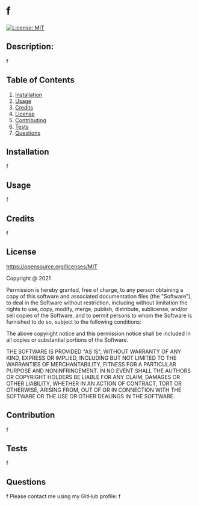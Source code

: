 # f

[![License: MIT](https://img.shields.io/badge/License-MIT-yellow.svg)](https://opensource.org/licenses/MIT)

## Description: 
f

  ## Table of Contents 
  1. [Installation](#installation)
  2. [Usage](#usage)
  3. [Credits](#credits)
  4. [License](#license)
  5. [Contributing](#contributing)
  6. [Tests](#tests)
  7. [Questions](#questions)

  ## Installation  
  f 

  ## Usage  
  f

  ## Credits 
  f

  ## License 
  https://opensource.org/licenses/MIT 

  Copyright @ 2021

  Permission is hereby granted, free of charge, to any person obtaining a copy of this software and associated documentation files (the "Software"), to deal in the Software without restriction, including without limitation the rights to use, copy, modify, merge, publish, distribute, sublicense, and/or sell copies of the Software, and to permit persons to whom the Software is furnished to do so, subject to the following conditions:
  
  The above copyright notice and this permission notice shall be included in all copies or substantial portions of the Software.
  
  THE SOFTWARE IS PROVIDED "AS IS", WITHOUT WARRANTY OF ANY KIND, EXPRESS OR IMPLIED, INCLUDING BUT NOT LIMITED TO THE WARRANTIES OF MERCHANTABILITY, FITNESS FOR A PARTICULAR PURPOSE AND NONINFRINGEMENT. IN NO EVENT SHALL THE AUTHORS OR COPYRIGHT HOLDERS BE LIABLE FOR ANY CLAIM, DAMAGES OR OTHER LIABILITY, WHETHER IN AN ACTION OF CONTRACT, TORT OR OTHERWISE, ARISING FROM, OUT OF OR IN CONNECTION WITH THE SOFTWARE OR THE USE OR OTHER DEALINGS IN THE SOFTWARE.

  ## Contribution
  f
  
  ## Tests 
  f
  
  ## Questions 
  f 
  Please contact me using my GitHub profile: f
